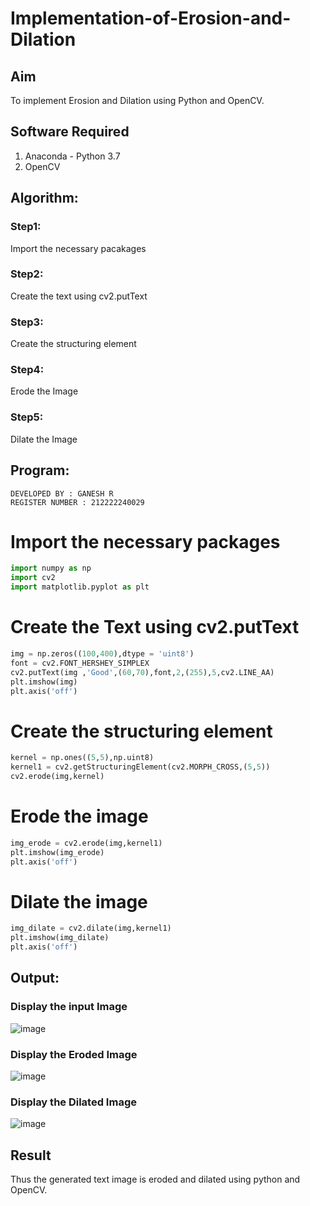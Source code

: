 # Implementation-of-Erosion-and-Dilation
## Aim
To implement Erosion and Dilation using Python and OpenCV.
## Software Required
1. Anaconda - Python 3.7
2. OpenCV
## Algorithm:
### Step1:
Import the necessary pacakages

### Step2:
Create the text using cv2.putText

### Step3:
Create the structuring element

### Step4:
Erode the Image

### Step5:
Dilate the Image

 
## Program:
```
DEVELOPED BY : GANESH R
REGISTER NUMBER : 212222240029
```

# Import the necessary packages
```python
import numpy as np
import cv2
import matplotlib.pyplot as plt
```


# Create the Text using cv2.putText
```python
img = np.zeros((100,400),dtype = 'uint8')
font = cv2.FONT_HERSHEY_SIMPLEX
cv2.putText(img ,'Good',(60,70),font,2,(255),5,cv2.LINE_AA)
plt.imshow(img)
plt.axis('off')
```


# Create the structuring element
```python
kernel = np.ones((5,5),np.uint8)
kernel1 = cv2.getStructuringElement(cv2.MORPH_CROSS,(5,5))
cv2.erode(img,kernel)
```


# Erode the image
```python
img_erode = cv2.erode(img,kernel1)
plt.imshow(img_erode)
plt.axis('off')
```



# Dilate the image
```python
img_dilate = cv2.dilate(img,kernel1)
plt.imshow(img_dilate)
plt.axis('off')
```
## Output:

### Display the input Image
![image](https://github.com/Gokul0117/erosion--dilation/assets/121165938/fd742812-32bd-4590-808e-ba0ce7b21c42)


### Display the Eroded Image
![image](https://github.com/Gokul0117/erosion--dilation/assets/121165938/85f9d0af-fc2a-4eb4-a183-d31e715cec16)


### Display the Dilated Image
![image](https://github.com/Gokul0117/erosion--dilation/assets/121165938/e669b7dd-b458-4024-87b2-71e880e4895a)


## Result
Thus the generated text image is eroded and dilated using python and OpenCV.
